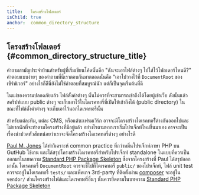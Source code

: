 ```yaml
---
title:   โครงสร้างโฟลเดอร์
isChild: true
anchor:  common_directory_structure
---
```


## โครงสร้างโฟลเดอร์ {#common_directory_structure_title}

คำถามสามัญประจำบ้านสำหรับผู้ที่เริ่มเขียนโค้ดนั้นคือ "ฉันจะเอาไฟล์ต่างๆ ไปใส่ไว้โฟลเดอร์ไหนดี?" คำตอบแบบง่ายๆ ของคำถามที่นี่เราตอบกันมาตลอดนั่นคือ "เอาไปวางไว้ที่ `DocumentRoot` ของเซิร์ฟเวอร์" อย่างไรก็ดีนี่ยังไม่ใช่คำตอบที่สมบูรณ์นัก  แต่ก็เป็นจุดเริ่มต้นที่ดี

ในแง่ของความปลอดภัยแล้ว  ไฟล์ตั้งค่าต่างๆ นั้นไม่ควรที่จะสามารถเข้าถึงได้โดยผู้เข้าเว็บ  ดังนั้นแล้วสคริปท์แบบ public ต่างๆ จะเก็บเอาไว้ในไดเรคทอรี่ที่เปิดให้เข้าถึงได้ (public directory) ในขณะที่ไฟล์ตั้งค่าต่างๆ จะเก็บเอาไว้นอกไดเรคทอรี่นั้น

สำหรับแต่ละทึม, แต่ละ CMS, หรือแต่ฃะเฟรมเวิร์ก  อาจจะมีโครงสร้างไดเรคทอรีั่ต่างกันออกไปและไม่ยากนักที่จะทำตามโครงสร้างที่มีอยู่แล้ว  อย่างไรตามหากเราเริ่มโปรเจ็กท์ใหม่ขึ้นมาเอง  อาจจะเป็นเรื่องน่าปวดหัวสักหน่อยว่าเราจะจัดโครงสร้างไดเรคทอรี่ต่างๆ อย่างไรดี

[Paul M. Jones] ได้ทำวิเคราะห์ common practice ที่กว่าหมื่นโปรเจ็กท์ภาษา PHP บน GutHub ใช้งาน  และได้สรุปโครงสร้างไดเรคทอรี่สำหรับโปรเจ็กท์ standalone ในแบบที่ควรเป็นออกมาในบทความ [Standard PHP Package Skeleton] ซึ่งจากโครงสร้างที่ Paul ได้สรุปออกมานั้น ไดเรคทอรี่ `DocumentRoot` ควรจะชี้ไปที่ไดเรคทอรี่ `public/` ของโปรเจ็กท์, ไฟล์ unit test ควรจะอยู่ในไดเรคทอรี่ `tests/` และแพ็คเกจ 3rd-party ที่ติดตั้งผ่าน [composer] จะอยู่ใน `vendor/` ส่วนโครงสร้างไฟล์และไดเรคทอรี่อื่นๆ นั้นควรยึดตามในบทความ [Standard PHP Package Skeleton]

[Paul M. Jones]: http://paul-m-jones.com/
[Standard PHP Package Skeleton]: https://github.com/php-pds/skeleton
[Composer]: /#composer_and_packagist
